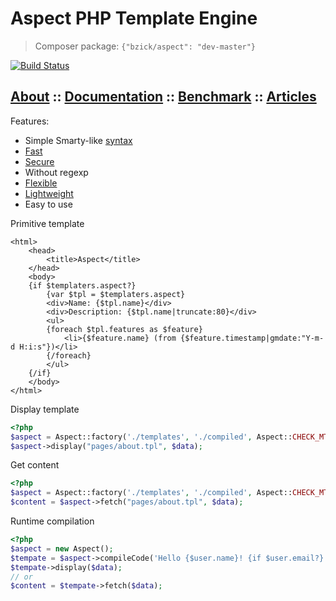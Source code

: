 Aspect PHP Template Engine
==========================

> Composer package: `{"bzick/aspect": "dev-master"}` 

[![Build Status](https://travis-ci.org/bzick/aspect.png?branch=master)](https://travis-ci.org/bzick/aspect)
## [About](./docs/about.md) :: [Documentation](./docs/main.md) :: [Benchmark](./docs/benchmark.md) :: [Articles](./docs/articles.md)

Features:

* Simple Smarty-like [syntax](./docs/syntax.md)
* [Fast](./docs/benchmark.md)
* [Secure](./docs/settings.md)
* Without regexp
* [Flexible](./docs/main.md#extends)
* [Lightweight](./docs/benchmark.md#satistic)
* Easy to use

Primitive template

```smarty
<html>
    <head>
        <title>Aspect</title>
    </head>
    <body>
    {if $templaters.aspect?}
        {var $tpl = $templaters.aspect}
        <div>Name: {$tpl.name}</div>
        <div>Description: {$tpl.name|truncate:80}</div>
        <ul>
        {foreach $tpl.features as $feature}
            <li>{$feature.name} (from {$feature.timestamp|gmdate:"Y-m-d H:i:s"})</li>
        {/foreach}
        </ul>
    {/if}
    </body>
</html>
```

Display template

```php
<?php
$aspect = Aspect::factory('./templates', './compiled', Aspect::CHECK_MTIME);
$aspect->display("pages/about.tpl", $data);
```

Get content

```php
<?php
$aspect = Aspect::factory('./templates', './compiled', Aspect::CHECK_MTIME);
$content = $aspect->fetch("pages/about.tpl", $data);
```

Runtime compilation

```php
<?php
$aspect = new Aspect();
$tempate = $aspect->compileCode('Hello {$user.name}! {if $user.email?} Your email: {$user.email} {/if}');
$tempate->display($data);
// or
$content = $tempate->fetch($data);
```

